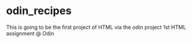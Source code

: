 # odin_recipes
This is going to be the first project of HTML via the odin project
1st HTML assignment @ Odin
